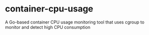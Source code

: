 # container-cpu-usage
A Go-based container CPU usage monitoring tool that uses cgroup to monitor and detect high CPU consumption
